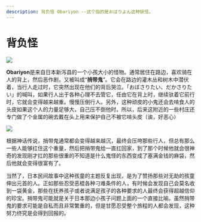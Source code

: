 ```yaml
---
description: 背负怪 Obariyon --这个指的是おばりよん这种妖怪。
---
```


# 背负怪



![](https://pic3.zhimg.com/80/v2-44cd87e1a2acada2462a5cd00dac888e_720w.jpg)

**Obariyon**是来自日本新泻县的一个小孩大小的怪物。通常居住在路边，喜欢骑在人的背上，然后恶作剧，又被叫成“**捎带鬼**”。它会在路边的灌木丛和树木中潜伏着，当行人走过时，它突然出现在他们的背后哭泣。「おぼさりたい、だかさりたい」的喊叫，如果行人出于各种心理不去管它，任由它在背上时，继续驮着它前行时，它就会变得越来越重。慢慢压倒行人。另外，这种顽皮的小鬼还会去啃食人的头皮如果这个人的力量足够大，自己压不倒他时。所以，后来这附近的一些村庄还专门做了个金属的碗去戴在头上用来保护自己不被它啃头皮（诶，好恶心）

![](https://pic2.zhimg.com/80/v2-6a7276e43bbde035788ee500c066a481_720w.png)

根据神话传说，捎带鬼通常都会变得越来越沉，最终会压垮那些行人，但总有那么一些人能够扛住这个重量，然后把捎带鬼给一直扛回家，到了那个时候他就会很神奇的发现刚才扛的那些很重的不知道是什么鬼怪的东西变成了塞满金钱的麻袋，然后他就会变得很富有了。

当然了，日本民间故事中这种孩童的主题反复出现，是为了赞扬那些对无助的孩童伸出元首的人。正如那些忍受恶棍各种刁难条件的人，有时候会发现自己会莫名收到一袋黄金，那些在抚养孩子或者说满足孩子的各种要求的人最终会获得超越信仰的珍宝。捎带鬼可能就是关于日本那边小孩子问题上面的一个直接比喻。虽然捎带鬼的要求可能是自私而且非常繁重的，但是甘愿忍受整个旅程的人都会发现，这种努力终究是会得到回报的。

